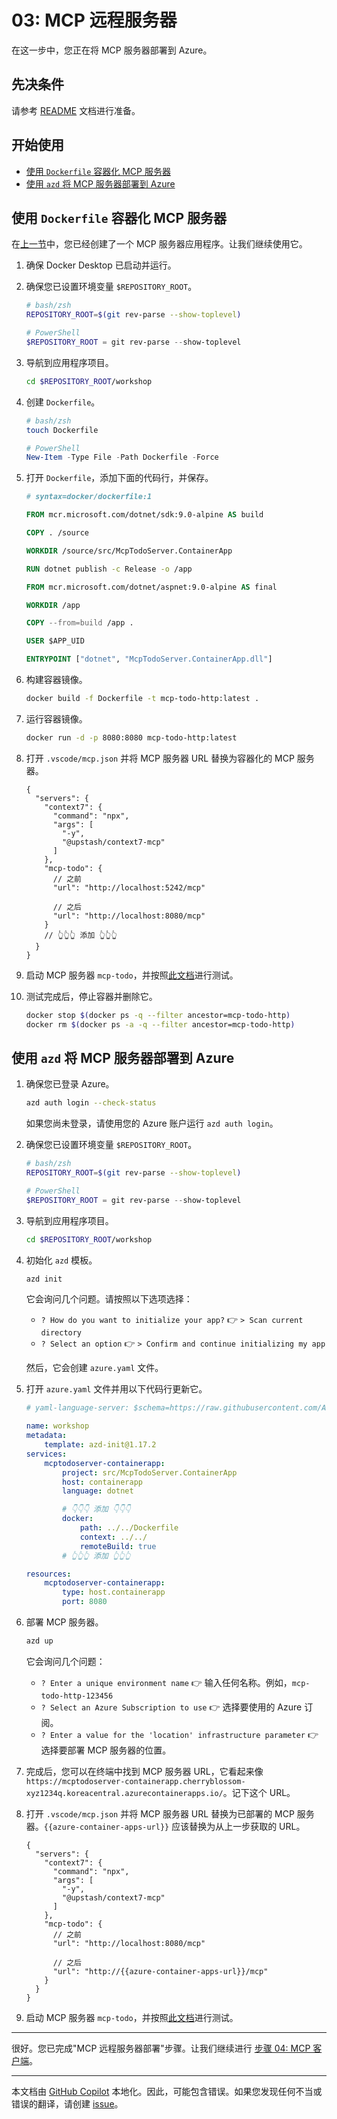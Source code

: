 # 03: MCP 远程服务器

在这一步中，您正在将 MCP 服务器部署到 Azure。

## 先决条件

请参考 [README](../README.md#先决条件) 文档进行准备。

## 开始使用

- [使用 `Dockerfile` 容器化 MCP 服务器](#使用-dockerfile-容器化-mcp-服务器)
- [使用 `azd` 将 MCP 服务器部署到 Azure](#使用-azd-将-mcp-服务器部署到-azure)

## 使用 `Dockerfile` 容器化 MCP 服务器

在[上一节](./02-mcp-server.md)中，您已经创建了一个 MCP 服务器应用程序。让我们继续使用它。

1. 确保 Docker Desktop 已启动并运行。
1. 确保您已设置环境变量 `$REPOSITORY_ROOT`。

   ```bash
   # bash/zsh
   REPOSITORY_ROOT=$(git rev-parse --show-toplevel)
   ```

   ```powershell
   # PowerShell
   $REPOSITORY_ROOT = git rev-parse --show-toplevel
   ```

1. 导航到应用程序项目。

    ```bash
    cd $REPOSITORY_ROOT/workshop
    ```

1. 创建 `Dockerfile`。

    ```bash
    # bash/zsh
    touch Dockerfile
    ```

    ```powershell
    # PowerShell
    New-Item -Type File -Path Dockerfile -Force
    ```

1. 打开 `Dockerfile`，添加下面的代码行，并保存。

    ```dockerfile
    # syntax=docker/dockerfile:1
    
    FROM mcr.microsoft.com/dotnet/sdk:9.0-alpine AS build
    
    COPY . /source
    
    WORKDIR /source/src/McpTodoServer.ContainerApp
    
    RUN dotnet publish -c Release -o /app
    
    FROM mcr.microsoft.com/dotnet/aspnet:9.0-alpine AS final
    
    WORKDIR /app
    
    COPY --from=build /app .
    
    USER $APP_UID
    
    ENTRYPOINT ["dotnet", "McpTodoServer.ContainerApp.dll"]
    ```

1. 构建容器镜像。

    ```bash
    docker build -f Dockerfile -t mcp-todo-http:latest .
    ```

1. 运行容器镜像。

    ```bash
    docker run -d -p 8080:8080 mcp-todo-http:latest
    ```

1. 打开 `.vscode/mcp.json` 并将 MCP 服务器 URL 替换为容器化的 MCP 服务器。

    ```jsonc
    {
      "servers": {
        "context7": {
          "command": "npx",
          "args": [
            "-y",
            "@upstash/context7-mcp"
          ]
        },
        "mcp-todo": {
          // 之前
          "url": "http://localhost:5242/mcp"

          // 之后
          "url": "http://localhost:8080/mcp"
        }
        // 👆👆👆 添加 👆👆👆
      }
    }
    ```

1. 启动 MCP 服务器 `mcp-todo`，并按照[此文档](./02-mcp-server.md#测试-mcp-服务器)进行测试。
1. 测试完成后，停止容器并删除它。

    ```bash
    docker stop $(docker ps -q --filter ancestor=mcp-todo-http)
    docker rm $(docker ps -a -q --filter ancestor=mcp-todo-http)
    ```

## 使用 `azd` 将 MCP 服务器部署到 Azure

1. 确保您已登录 Azure。

    ```bash
    azd auth login --check-status
    ```

   如果您尚未登录，请使用您的 Azure 账户运行 `azd auth login`。

1. 确保您已设置环境变量 `$REPOSITORY_ROOT`。

   ```bash
   # bash/zsh
   REPOSITORY_ROOT=$(git rev-parse --show-toplevel)
   ```

   ```powershell
   # PowerShell
   $REPOSITORY_ROOT = git rev-parse --show-toplevel
   ```

1. 导航到应用程序项目。

    ```bash
    cd $REPOSITORY_ROOT/workshop
    ```

1. 初始化 `azd` 模板。

    ```bash
    azd init
    ```

   它会询问几个问题。请按照以下选项选择：

   - `? How do you want to initialize your app?` 👉 `> Scan current directory`
   - `? Select an option` 👉 `> Confirm and continue initializing my app`

   然后，它会创建 `azure.yaml` 文件。

1. 打开 `azure.yaml` 文件并用以下代码行更新它。

    ```yml
    # yaml-language-server: $schema=https://raw.githubusercontent.com/Azure/azure-dev/main/schemas/v1.0/azure.yaml.json
    
    name: workshop
    metadata:
        template: azd-init@1.17.2
    services:
        mcptodoserver-containerapp:
            project: src/McpTodoServer.ContainerApp
            host: containerapp
            language: dotnet

            # 👇👇👇 添加 👇👇👇
            docker:
                path: ../../Dockerfile
                context: ../../
                remoteBuild: true
            # 👆👆👆 添加 👆👆👆

    resources:
        mcptodoserver-containerapp:
            type: host.containerapp
            port: 8080
    ```

1. 部署 MCP 服务器。

    ```bash
    azd up
    ```

   它会询问几个问题：

   - `? Enter a unique environment name` 👉 输入任何名称。例如，`mcp-todo-http-123456`
   - `? Select an Azure Subscription to use` 👉 选择要使用的 Azure 订阅。
   - `? Enter a value for the 'location' infrastructure parameter` 👉 选择要部署 MCP 服务器的位置。

1. 完成后，您可以在终端中找到 MCP 服务器 URL，它看起来像 `https://mcptodoserver-containerapp.cherryblossom-xyz1234q.koreacentral.azurecontainerapps.io/`。记下这个 URL。
1. 打开 `.vscode/mcp.json` 并将 MCP 服务器 URL 替换为已部署的 MCP 服务器。`{{azure-container-apps-url}}` 应该替换为从上一步获取的 URL。

    ```jsonc
    {
      "servers": {
        "context7": {
          "command": "npx",
          "args": [
            "-y",
            "@upstash/context7-mcp"
          ]
        },
        "mcp-todo": {
          // 之前
          "url": "http://localhost:8080/mcp"

          // 之后
          "url": "http://{{azure-container-apps-url}}/mcp"
        }
      }
    }
    ```

1. 启动 MCP 服务器 `mcp-todo`，并按照[此文档](./02-mcp-server.md#测试-mcp-服务器)进行测试。

---

很好。您已完成"MCP 远程服务器部署"步骤。让我们继续进行 [步骤 04: MCP 客户端](./04-mcp-client.md)。

---

本文档由 [GitHub Copilot](https://docs.github.com/copilot/about-github-copilot/what-is-github-copilot) 本地化。因此，可能包含错误。如果您发现任何不当或错误的翻译，请创建 [issue](../../../../../issues)。
